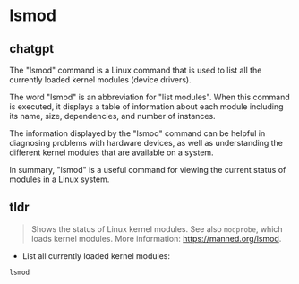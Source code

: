 # lsmod 
## chatgpt 
The "lsmod" command is a Linux command that is used to list all the currently loaded kernel modules (device drivers).

The word "lsmod" is an abbreviation for "list modules". When this command is executed, it displays a table of information about each module including its name, size, dependencies, and number of instances.

The information displayed by the "lsmod" command can be helpful in diagnosing problems with hardware devices, as well as understanding the different kernel modules that are available on a system.

In summary, "lsmod" is a useful command for viewing the current status of modules in a Linux system. 

## tldr 
 
> Shows the status of Linux kernel modules.
> See also `modprobe`, which loads kernel modules.
> More information: <https://manned.org/lsmod>.

- List all currently loaded kernel modules:

`lsmod`
